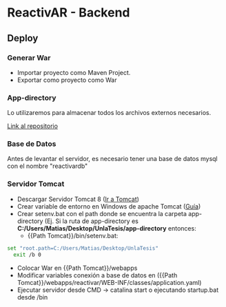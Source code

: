 # ReactivAR - Backend


## Deploy

### Generar War ###
* Importar proyecto como Maven Project.
* Exportar como proyecto como War

### App-directory ###
Lo utilizaremos para almacenar todos los archivos externos necesarios.

[Link al repositorio](https://github.com/unla-investigacion-desarrollo/app-directory)

### Base de Datos ###
Antes de levantar el servidor, es necesario tener una base de datos mysql con el nombre "reactivardb"

### Servidor Tomcat ###
* Descargar Servidor Tomcat 8 ([Ir a Tomcat](https://tomcat.apache.org/download-80.cgi))
* Crear variable de entorno en Windows de apache Tomcat ([Guía](http://yellow-jbox.blogspot.com/2011/04/how-to-set-catalinahomepath-variables.html))
* Crear setenv.bat con el path donde se encuentra la carpeta app-directory (Ej. Si la ruta de app-directory es __C:/Users/Matias/Desktop/UnlaTesis/app-directory__ entonces:
   * {{Path Tomcat}}/bin/setenv.bat:
```bash
set "root.path=C:/Users/Matias/Desktop/UnlaTesis"
  exit /b 0
```

* Colocar War en {{Path Tomcat}}/webapps
* Modificar variables conexión a base de datos en ({{Path Tomcat}}/webapps/reactivar/WEB-INF/classes/application.yaml)
* Ejecutar servidor desde CMD -> catalina start o ejecutando startup.bat desde /bin
